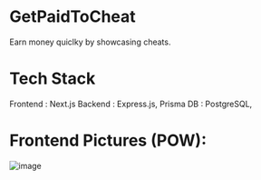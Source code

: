 # GetPaidToCheat
Earn money quiclky by showcasing cheats.


# Tech Stack

Frontend : Next.js 
Backend : Express.js, Prisma
DB : PostgreSQL, 

# Frontend Pictures (POW):
![image](https://github.com/user-attachments/assets/62657ab1-f82b-4e38-8fd0-c349fdc626ed)
